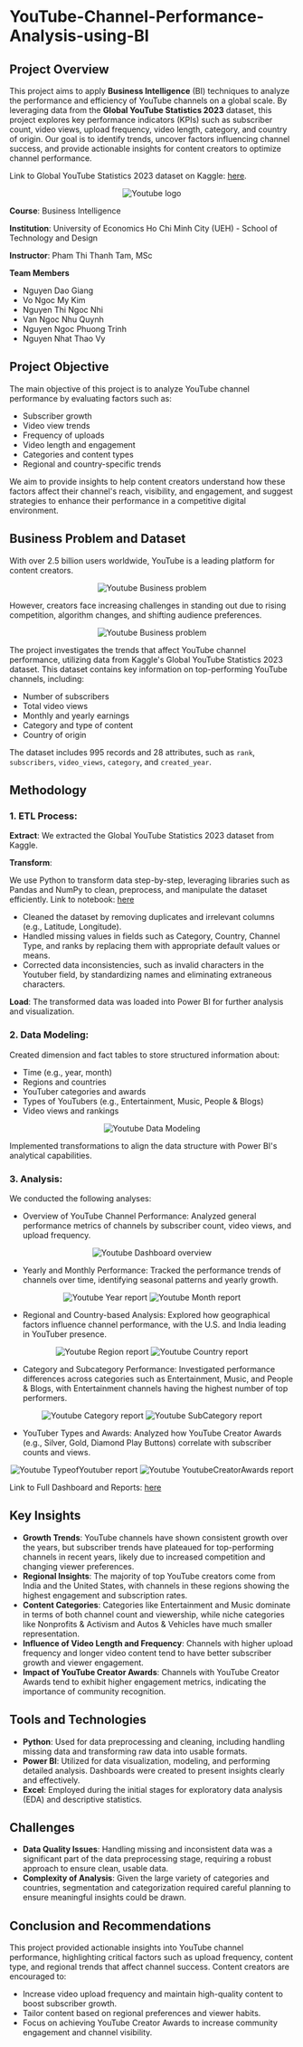 # YouTube-Channel-Performance-Analysis-using-BI
## Project Overview
This project aims to apply **Business Intelligence** (BI) techniques to analyze the performance and efficiency of YouTube channels on a global scale. By leveraging data from the **Global YouTube Statistics 2023** dataset, this project explores key performance indicators (KPIs) such as subscriber count, video views, upload frequency, video length, category, and country of origin. Our goal is to identify trends, uncover factors influencing channel success, and provide actionable insights for content creators to optimize channel performance.

Link to Global YouTube Statistics 2023 dataset on Kaggle: [here](https://www.kaggle.com/datasets/nelgiriyewithana/global-youtube-statistics-2023).

<p align="center">
  <img src="https://github.com/nnbankdeyu/YouTube-Channel-Performance-Analysis-Using-BI/blob/main/youtube%20logo.png" alt="Youtube logo">
</p>

**Course**: Business Intelligence

**Institution**: University of Economics Ho Chi Minh City (UEH) - School of Technology and Design

**Instructor**: Pham Thi Thanh Tam, MSc

**Team Members**
- Nguyen Dao Giang
- Vo Ngoc My Kim
- Nguyen Thi Ngoc Nhi
- Van Ngoc Nhu Quynh
- Nguyen Ngoc Phuong Trinh
- Nguyen Nhat Thao Vy

## Project Objective
The main objective of this project is to analyze YouTube channel performance by evaluating factors such as:
- Subscriber growth
- Video view trends
- Frequency of uploads
- Video length and engagement
- Categories and content types
- Regional and country-specific trends

We aim to provide insights to help content creators understand how these factors affect their channel's reach, visibility, and engagement, and suggest strategies to enhance their performance in a competitive digital environment.

## Business Problem and Dataset
With over 2.5 billion users worldwide, YouTube is a leading platform for content creators.

<p align="center">
  <img src="https://github.com/nnbankdeyu/YouTube-Channel-Performance-Analysis-Using-BI/blob/main/Youtube_Business%20problem_01.png" alt="Youtube Business problem">
</p>  

However, creators face increasing challenges in standing out due to rising competition, algorithm changes, and shifting audience preferences.

<p align="center">
  <img src="https://github.com/nnbankdeyu/YouTube-Channel-Performance-Analysis-Using-BI/blob/main/Youtube_Business%20problem_02.png" alt="Youtube Business problem">
</p> 

The project investigates the trends that affect YouTube channel performance, utilizing data from Kaggle's Global YouTube Statistics 2023 dataset. This dataset contains key information on top-performing YouTube channels, including:
- Number of subscribers
- Total video views
- Monthly and yearly earnings
- Category and type of content
- Country of origin

The dataset includes 995 records and 28 attributes, such as `rank`, `subscribers`, `video_views`, `category`, and `created_year`.

## Methodology
### 1. ETL Process:
**Extract**: We extracted the Global YouTube Statistics 2023 dataset from Kaggle.

**Transform**:

We use Python to transform data step-by-step, leveraging libraries such as Pandas and NumPy to clean, preprocess, and manipulate the dataset efficiently.
Link to notebook: [here](https://colab.research.google.com/drive/1Pkp7p3wxRNUWJRbc6AbpSfRkZe9S_N7T?usp=sharing)

- Cleaned the dataset by removing duplicates and irrelevant columns (e.g., Latitude, Longitude).
- Handled missing values in fields such as Category, Country, Channel Type, and ranks by replacing them with appropriate default values or means.
- Corrected data inconsistencies, such as invalid characters in the Youtuber field, by standardizing names and eliminating extraneous characters.

**Load**: The transformed data was loaded into Power BI for further analysis and visualization.
  
### 2. Data Modeling:
Created dimension and fact tables to store structured information about:
- Time (e.g., year, month)
- Regions and countries
- YouTuber categories and awards
- Types of YouTubers (e.g., Entertainment, Music, People & Blogs)
- Video views and rankings

<p align="center">
  <img src="https://github.com/nnbankdeyu/YouTube-Channel-Performance-Analysis-Using-BI/blob/main/BI_Youtube_Data%20Modeling.png" alt="Youtube Data Modeling">
</p>  

Implemented transformations to align the data structure with Power BI's analytical capabilities.

### 3. Analysis:
We conducted the following analyses:
- Overview of YouTube Channel Performance: Analyzed general performance metrics of channels by subscriber count, video views, and upload frequency.

<p align="center">
  <img src="https://github.com/nnbankdeyu/YouTube-Channel-Performance-Analysis-Using-BI/blob/main/Dashboard%20and%20Reports/Youtube_Dashboard%20overview.png" alt="Youtube Dashboard overview">
</p> 
  
- Yearly and Monthly Performance: Tracked the performance trends of channels over time, identifying seasonal patterns and yearly growth.

<p align="center">
  <img src="https://github.com/nnbankdeyu/YouTube-Channel-Performance-Analysis-Using-BI/blob/main/Dashboard%20and%20Reports/Youtube_Year%20report.png" alt="Youtube Year report">
  <img src="https://github.com/nnbankdeyu/YouTube-Channel-Performance-Analysis-Using-BI/blob/main/Dashboard%20and%20Reports/Youtube_Month%20report.png" alt="Youtube Month report">  
</p> 

- Regional and Country-based Analysis: Explored how geographical factors influence channel performance, with the U.S. and India leading in YouTuber presence.

<p align="center">
  <img src="https://github.com/nnbankdeyu/YouTube-Channel-Performance-Analysis-Using-BI/blob/main/Dashboard%20and%20Reports/Youtube_Region%20report.png" alt="Youtube Region report">
  <img src="https://github.com/nnbankdeyu/YouTube-Channel-Performance-Analysis-Using-BI/blob/main/Dashboard%20and%20Reports/Youtube_Country%20report.png" alt="Youtube Country report">  
</p> 

- Category and Subcategory Performance: Investigated performance differences across categories such as Entertainment, Music, and People & Blogs, with Entertainment channels having the highest number of top performers.

<p align="center">
  <img src="https://github.com/nnbankdeyu/YouTube-Channel-Performance-Analysis-Using-BI/blob/main/Dashboard%20and%20Reports/Youtube_Category%20report.png" alt="Youtube Category report">
  <img src="https://github.com/nnbankdeyu/YouTube-Channel-Performance-Analysis-Using-BI/blob/main/Dashboard%20and%20Reports/Youtube_SubCategory%20report.png" alt="Youtube SubCategory report">  
</p> 
  
- YouTuber Types and Awards: Analyzed how YouTube Creator Awards (e.g., Silver, Gold, Diamond Play Buttons) correlate with subscriber counts and views.

<p align="center">
  <img src="https://github.com/nnbankdeyu/YouTube-Channel-Performance-Analysis-Using-BI/blob/main/Dashboard%20and%20Reports/Youtube_TypeofYoutuber%20report.png" alt="Youtube TypeofYoutuber report">
  <img src="https://github.com/nnbankdeyu/YouTube-Channel-Performance-Analysis-Using-BI/blob/main/Dashboard%20and%20Reports/Youtube_YoutubeCreatorAwards%20report.png" alt="Youtube YoutubeCreatorAwards report">  
</p> 

Link to Full Dashboard and Reports: [here](https://github.com/nnbankdeyu/YouTube-Channel-Performance-Analysis-Using-BI/blob/main/Dashboard%20and%20Reports/BI_Youtube_Dashboard_Reports.pdf)


## Key Insights
- **Growth Trends**: YouTube channels have shown consistent growth over the years, but subscriber trends have plateaued for top-performing channels in recent years, likely due to increased competition and changing viewer preferences.
- **Regional Insights**: The majority of top YouTube creators come from India and the United States, with channels in these regions showing the highest engagement and subscription rates.
- **Content Categories**: Categories like Entertainment and Music dominate in terms of both channel count and viewership, while niche categories like Nonprofits & Activism and Autos & Vehicles have much smaller representation.
- **Influence of Video Length and Frequency**: Channels with higher upload frequency and longer video content tend to have better subscriber growth and viewer engagement.
- **Impact of YouTube Creator Awards**: Channels with YouTube Creator Awards tend to exhibit higher engagement metrics, indicating the importance of community recognition.

## Tools and Technologies
- **Python**: Used for data preprocessing and cleaning, including handling missing data and transforming raw data into usable formats.
- **Power BI**: Utilized for data visualization, modeling, and performing detailed analysis. Dashboards were created to present insights clearly and effectively.
- **Excel**: Employed during the initial stages for exploratory data analysis (EDA) and descriptive statistics.

## Challenges
- **Data Quality Issues**: Handling missing and inconsistent data was a significant part of the data preprocessing stage, requiring a robust approach to ensure clean, usable data.
- **Complexity of Analysis**: Given the large variety of categories and countries, segmentation and categorization required careful planning to ensure meaningful insights could be drawn.

## Conclusion and Recommendations
This project provided actionable insights into YouTube channel performance, highlighting critical factors such as upload frequency, content type, and regional trends that affect channel success. Content creators are encouraged to:
- Increase video upload frequency and maintain high-quality content to boost subscriber growth.
- Tailor content based on regional preferences and viewer habits.
- Focus on achieving YouTube Creator Awards to increase community engagement and channel visibility.
